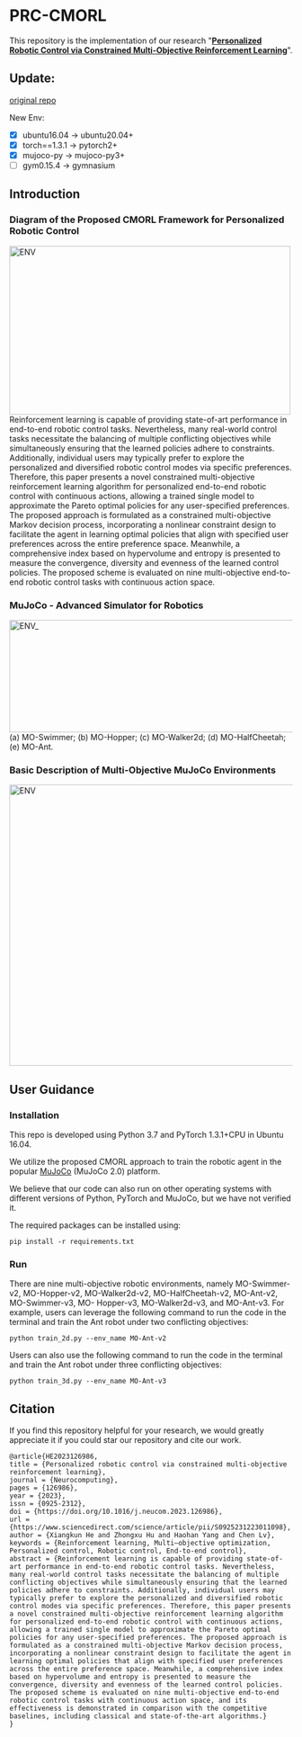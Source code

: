 # PRC-CMORL
This repository is the implementation of our research "**[Personalized Robotic Control via Constrained Multi-Objective Reinforcement Learning](https://www.researchgate.net/publication/375254025_Personalized_robotic_control_via_constrained_multi-objective_reinforcement_learning)**".

## Update:
[original repo](https://github.com/TMIS-Turbo/PRC-CMORL)

New Env:
- [x] ubuntu16.04   -> ubuntu20.04+
- [x] torch==1.3.1  -> pytorch2+
- [x] mujoco-py     -> mujoco-py3+
- [ ] gym0.15.4     -> gymnasium 

## Introduction
### Diagram of the Proposed CMORL Framework for Personalized Robotic Control
<img src="figures/framework.jpg" alt="ENV" width="500" height="300">
Reinforcement learning is capable of providing state-of-art performance in end-to-end robotic control tasks.
Nevertheless, many real-world control tasks necessitate the balancing of multiple conflicting objectives while simultaneously ensuring that the learned policies adhere to constraints.
Additionally, individual users may typically prefer to explore the personalized and diversified robotic control modes via specific preferences.
Therefore, this paper presents a novel constrained multi-objective reinforcement learning algorithm for personalized end-to-end robotic control with continuous actions, allowing a trained single model to approximate the Pareto optimal policies for any user-specified preferences.
The proposed approach is formulated as a constrained multi-objective Markov decision process, incorporating a nonlinear constraint design to facilitate the agent in learning optimal policies that align with specified user preferences across the entire preference space.
Meanwhile, a comprehensive index based on hypervolume and entropy is presented to measure the convergence, diversity and evenness of the learned control policies.
The proposed scheme is evaluated on nine multi-objective end-to-end robotic control tasks with continuous action space.

### MuJoCo - Advanced Simulator for Robotics
<img src="figures/env_.jpg" alt="ENV_" width="800" height="200">
(a) MO-Swimmer; (b) MO-Hopper; (c) MO-Walker2d; (d) MO-HalfCheetah; (e) MO-Ant.

###  Basic Description of Multi-Objective MuJoCo Environments
<img src="figures/env.png" alt="ENV" width="800" height="500">


## User Guidance
### Installation
This repo is developed using Python 3.7 and PyTorch 1.3.1+CPU in Ubuntu 16.04. 

We utilize the proposed CMORL approach to train the robotic agent in the popular [MuJoCo](https://mujoco.org/) (MuJoCo 2.0) platform.

We believe that our code can also run on other operating systems with different versions of Python, PyTorch and MuJoCo, but we have not verified it.

The required packages can be installed using:

	pip install -r requirements.txt

 ### Run
 There are nine multi-objective robotic environments, namely MO-Swimmer-v2, MO-Hopper-v2, MO-Walker2d-v2, MO-HalfCheetah-v2, MO-Ant-v2, MO-Swimmer-v3, MO- Hopper-v3, MO-Walker2d-v3, and MO-Ant-v3. 
 For example, users can leverage the following command to run the code in the terminal and train the Ant robot under two conflicting objectives:

	python train_2d.py --env_name MO-Ant-v2
 Users can also use the following command to run the code in the terminal and train the Ant robot under three conflicting objectives:

	python train_3d.py --env_name MO-Ant-v3

## Citation
If you find this repository helpful for your research, we would greatly appreciate it if you could star our repository and cite our work.
```
@article{HE2023126986,
title = {Personalized robotic control via constrained multi-objective reinforcement learning},
journal = {Neurocomputing},
pages = {126986},
year = {2023},
issn = {0925-2312},
doi = {https://doi.org/10.1016/j.neucom.2023.126986},
url = {https://www.sciencedirect.com/science/article/pii/S0925231223011098},
author = {Xiangkun He and Zhongxu Hu and Haohan Yang and Chen Lv},
keywords = {Reinforcement learning, Multi–objective optimization, Personalized control, Robotic control, End-to-end control},
abstract = {Reinforcement learning is capable of providing state-of-art performance in end-to-end robotic control tasks. Nevertheless, many real-world control tasks necessitate the balancing of multiple conflicting objectives while simultaneously ensuring that the learned policies adhere to constraints. Additionally, individual users may typically prefer to explore the personalized and diversified robotic control modes via specific preferences. Therefore, this paper presents a novel constrained multi-objective reinforcement learning algorithm for personalized end-to-end robotic control with continuous actions, allowing a trained single model to approximate the Pareto optimal policies for any user-specified preferences. The proposed approach is formulated as a constrained multi-objective Markov decision process, incorporating a nonlinear constraint design to facilitate the agent in learning optimal policies that align with specified user preferences across the entire preference space. Meanwhile, a comprehensive index based on hypervolume and entropy is presented to measure the convergence, diversity and evenness of the learned control policies. The proposed scheme is evaluated on nine multi-objective end-to-end robotic control tasks with continuous action space, and its effectiveness is demonstrated in comparison with the competitive baselines, including classical and state-of-the-art algorithms.}
}
```
